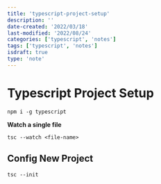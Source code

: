 ```yaml
---
title: 'typescript-project-setup'
description: ''
date-created: '2022/03/18'
last-modified: '2022/08/24'
categories: ['typescript', 'notes']
tags: ['typescript', 'notes']
isdraft: true
type: 'note'
---
```


# Typescript Project Setup

```shell
npm i -g typescript
```

**Watch a single file**

```shell
tsc --watch <file-name>
```

## Config New Project

```shell
tsc --init
```
